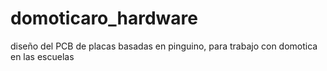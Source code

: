 # domoticaro_hardware
diseño del PCB de placas basadas en pinguino, para trabajo con domotica en las escuelas
